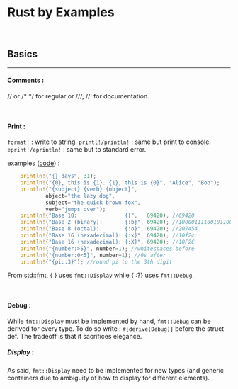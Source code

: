 # Rust by Examples
&nbsp;
## Basics
***

#### Comments : 
// or /* */ for regular or ///, //! for documentation.

&nbsp;
#### Print : 
```format!``` : write to string.
```printl!/println!``` : same but print to console.  ```eprint!/eprintln!``` : same but to standard error.  

examples ([code](./0-printing/helloworld.rs)) : 
```rust
    println!("{} days", 31);
    println!("{0}, this is {1}. {1}, this is {0}", "Alice", "Bob");
    println!("{subject} {verb} {object}",
            object="the lazy dog",
            subject="the quick brown fox",
            verb="jumps over");
    println!("Base 10:               {}",   69420); //69420
    println!("Base 2 (binary):       {:b}", 69420); //10000111100101100
    println!("Base 8 (octal):        {:o}", 69420); //207454
    println!("Base 16 (hexadecimal): {:x}", 69420); //10f2c
    println!("Base 16 (hexadecimal): {:X}", 69420); //10F2C
    println!("{number:>5}", number=1); //whitespaces before
    println!("{number:0<5}", number=1); //0s after
    println!("{pi:.3}"); //round pi to the 3th digit
```
From [std::fmt](https://doc.rust-lang.org/std/fmt/), { } uses `fmt::Display` while { :?} uses `fmt::Debug`.

&nbsp;
#### Debug : 
While `fmt::Display` must be implemented by hand, `fmt::Debug` can be derived for every type.
To do so write : `#[derive(Debug)]` before the struct def.
The tradeoff is that it sacrifices elegance.

##### Display : 
As said, `fmt::Display` need to be implemented for new types (and generic containers due to ambiguity of how to display for different elements).

